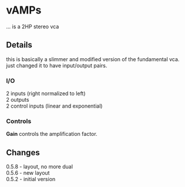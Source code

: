 # vAMPs
... is a 2HP stereo vca  

## Details
this is basically a slimmer and modified version of the fundamental vca.  
just changed it to have input/output pairs.  

### I/O
2 inputs (right normalized to left)  
2 outputs  
2 control inputs (linear and exponential)  

### Controls
__Gain__ controls the amplification factor.  

## Changes
0.5.8 - layout, no more dual  
0.5.6 - new layout  
0.5.2 - initial version  
